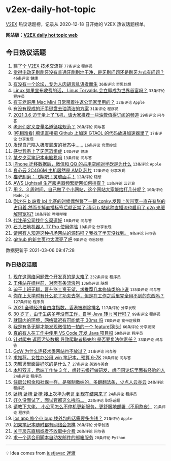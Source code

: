 # v2ex-daily-hot-topic

[V2EX](https://www.v2ex.com/) 热议话题榜，记录从 2020-12-18 日开始的 V2EX 热议话题榜单。

**网站版：[V2EX daily hot topic web](https://boojack.github.io/v2ex-daily-hot-topic-web/)**

## 今日热议话题

<!-- TODAY BEGIN -->

1. [建了个 V2EX 技术交流群](https://www.v2ex.com/t/759056) `77条评论` `程序员`
1. [觉得电动牙刷刷牙没有普通牙刷刷地干净，是牙刷问题还是刷牙方式有问题？](https://www.v2ex.com/t/758986) `46条评论` `健康`
1. [有没有一个论坛，专为人肉胡言乱语者而生](https://www.v2ex.com/t/758991) `36条评论` `奇思妙想`
1. [Linux 如果宣布收费的话， Linus Torvalds 会立即成为世界首富吗？](https://www.v2ex.com/t/759028) `33条评论` `程序员`
1. [有无老哥用 Mac Mini 日常带着往返公司家里用的？](https://www.v2ex.com/t/759007) `32条评论` `Apple`
1. [有没有现成的汗手键盘去油清洁的方案](https://www.v2ex.com/t/758985) `31条评论` `程序员`
1. [2021.3.6 迫于坐上了飞机，请大家推荐一些油管值得订阅的频道](https://www.v2ex.com/t/758988) `29条评论` `问与答`
1. [老哥们定义变量名遵循啥规范？](https://www.v2ex.com/t/759019) `20条评论` `问与答`
1. [[吃相难看] 腾讯直接把 Github 上加速 GTAOL 的代码放进加速器里了](https://www.v2ex.com/t/759043) `17条评论` `分享发现`
1. [发现自己陷入极度颓废的状态中……](https://www.v2ex.com/t/759059) `16条评论` `奇思妙想`
1. [感觉我患上了牙医恐惧症](https://www.v2ex.com/t/758994) `14条评论` `健康`
1. [某夕夕买笔记本电脑稳吗](https://www.v2ex.com/t/759077) `13条评论` `问与答`
1. [iPhone 迁移数据后，微信和 QQ 的占用空间对半砍是为什么](https://www.v2ex.com/t/758976) `13条评论` `Apple`
1. [良心云 2C4G6M 主机居然是 AMD 芯片](https://www.v2ex.com/t/758993) `12条评论` `分享发现`
1. [猫驴卸磨：飞翔吧！灵魂画手！](https://www.v2ex.com/t/758971) `12条评论` `随想`
1. [AWS Lightsail 生产服务器频繁断网如何排查？](https://www.v2ex.com/t/758981) `11条评论` `云计算`
1. [用 2、3 周时间，自己做了个小网站，这个网站大家能给打几分呢？](https://www.v2ex.com/t/759079) `10条评论` `Node.js`
1. [刚才在 b 站看 lpl 比赛的时候偶然瞥了一眼 conky,发现上传带宽一直在夸张的占用着.然而关掉直播标签后就正常了.请问 b 站这种直播流也启用了 p2p 来缓解带宽吗?](https://www.v2ex.com/t/759062) `10条评论` `哔哩哔哩`
1. [代注册公司找什么渠道好](https://www.v2ex.com/t/759051) `10条评论` `问与答`
1. [石头扫地机器人 T7 Pro 使用体验](https://www.v2ex.com/t/758997) `10条评论` `分享发现`
1. [请问有人知道这种机场网站的源码吗？我找了半天没找到。](https://www.v2ex.com/t/759021) `9条评论` `问与答`
1. [github 的新主页也太漂亮了吧](https://www.v2ex.com/t/759018) `9条评论` `奇思妙想`

数据更新于 2021-03-06 09:47:28

<!-- TODAY END -->

### 昨日热议话题

<!-- YESTERDAY BEGIN -->

1. [现在这网络问题做个开发真的是太难了](https://www.v2ex.com/t/758736) `232条评论` `程序员`
1. [王伟站在栅栏前，对面有条流浪狗](https://www.v2ex.com/t/758647) `136条评论` `随想`
1. [迫于上班无聊，晋升涨工资无望，求推荐几本修仙类的小说](https://www.v2ex.com/t/758679) `135条评论` `问与答`
1. [你在上大学时有什么花了功夫去学，但是在工作之后里完全用不到的东西吗？](https://www.v2ex.com/t/758753) `127条评论` `程序员`
1. [2021 全球经济自由度指数，香港被剔除排名](https://www.v2ex.com/t/758815) `117条评论` `分享发现`
1. [30 岁了，由于生病多年没有工作，自学 Java 转 it 可行吗？](https://www.v2ex.com/t/758749) `99条评论` `程序员`
1. [就国内的环境，网络延迟有可能低于 30ms 吗](https://www.v2ex.com/t/758672) `78条评论` `宽带症候群`
1. [我是有多无聊才能发现微信拍一拍的一个 feature[狗头]](https://www.v2ex.com/t/758810) `66条评论` `分享发现`
1. [真的有人在工作中使用 VS Code 开发 Java 项目吗](https://www.v2ex.com/t/758653) `59条评论` `程序员`
1. [针对爬虫 返回污染数据 导致爬取者损失的 是否要负法律责任？](https://www.v2ex.com/t/758688) `33条评论` `问与答`
1. [GxW 为什么连技术类网站也不放过？](https://www.v2ex.com/t/758839) `31条评论` `问与答`
1. [求推荐，女性办公用 win 笔记本，预算 6-7K](https://www.v2ex.com/t/758826) `28条评论` `问与答`
1. [肉蟹煲里面最好吃的是什么？](https://www.v2ex.com/t/758851) `27条评论` `美酒与美食`
1. [本科双非，后端工作快 3 年，想转去银行做研发，想问问论坛里面有经验的人](https://www.v2ex.com/t/758846) `24条评论` `程序员`
1. [住房公积金和社保一样，是强制缴纳的，多翻翻法条，少点人云亦云](https://www.v2ex.com/t/758782) `24条评论` `程序员`
1. [卧槽 卧槽 卧槽 接上次华为老哥 到现在结果来了](https://www.v2ex.com/t/758690) `24条评论` `程序员`
1. [好久没面试了，面试官都这么拽吗。。](https://www.v2ex.com/t/758741) `23条评论` `职场话题`
1. [请教下大佬， 小公司怎么不停机更新服务，更舒服地部署（不用熬夜）](https://www.v2ex.com/t/758816) `21条评论` `程序员`
1. [ios app 修个小 bug 找外包的话需要多少钱？](https://www.v2ex.com/t/758681) `21条评论` `Apple`
1. [如果笔记本随时都有网络会怎样](https://www.v2ex.com/t/758758) `20条评论` `分享创造`
1. [关于房东直租或者不收取中介费](https://www.v2ex.com/t/758703) `20条评论` `问与答`
1. [求一个适合用脚本自动发邮件的邮箱服务](https://www.v2ex.com/t/758665) `20条评论` `Python`

<!-- YESTERDAY END -->

---

💡 Idea comes from [justjavac 迷渡](https://github.com/justjavac/)
